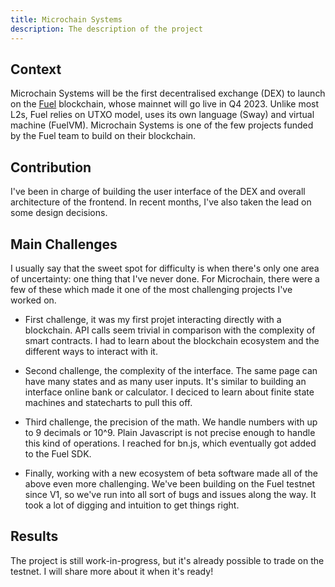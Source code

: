 ```yaml
---
title: Microchain Systems
description: The description of the project
---
```


## Context

Microchain Systems will be the first decentralised exchange (DEX) to launch on the [Fuel](https://www.fuel.network/) blockchain, whose mainnet will go live in Q4 2023. Unlike most L2s, Fuel relies on UTXO model, uses its own language (Sway) and virtual machine (FuelVM). Microchain Systems is one of the few projects funded by the Fuel team to build on their blockchain.

## Contribution

I've been in charge of building the user interface of the DEX and overall architecture of the frontend. In recent months, I've also taken the lead on some design decisions.

## Main Challenges

I usually say that the sweet spot for difficulty is when there's only one area of uncertainty: one thing that I've never done. For Microchain, there were a few of these which made it one of the most challenging projects I've worked on.

- First challenge, it was my first projet interacting directly with a blockchain. API calls seem trivial in comparison with the complexity of smart contracts. I had to learn about the blockchain ecosystem and the different ways to interact with it.

- Second challenge, the complexity of the interface. The same page can have many states and as many user inputs. It's similar to building an interface online bank or calculator. I deciced to learn about finite state machines and statecharts to pull this off.

- Third challenge, the precision of the math. We handle numbers with up to 9 decimals or 10^9. Plain Javascript is not precise enough to handle this kind of operations. I reached for bn.js, which eventually got added to the Fuel SDK.

- Finally, working with a new ecosystem of beta software made all of the above even more challenging. We've been building on the Fuel testnet since V1, so we've run into all sort of bugs and issues along the way. It took a lot of digging and intuition to get things right.

## Results

The project is still work-in-progress, but it's already possible to trade on the testnet. I will share more about it when it's ready!
